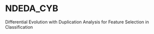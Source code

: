 # NDEDA_CYB
Differential Evolution with Duplication Analysis for Feature Selection in Classification
